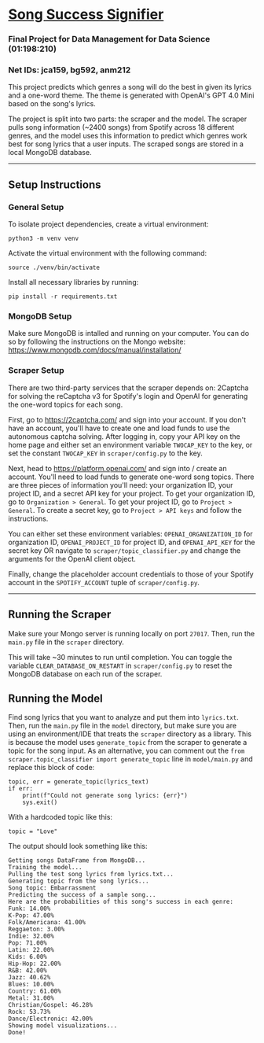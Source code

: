 # [Song Success Signifier](https://drive.google.com/file/d/1Ql1-nSTfhIAwX4s1dJmaCOczS6SaLKXi/view?usp=sharing) 
### Final Project for Data Management for Data Science (01:198:210)
### Net IDs: jca159, bg592, anm212

This project predicts which genres a song will do the best in given its lyrics and a one-word theme. The theme is generated with OpenAI's GPT 4.0 Mini based on the song's lyrics.

The project is split into two parts: the scraper and the model. The scraper pulls song information (~2400 songs) from Spotify across 18 different genres, and the model uses this information to predict which genres work best for song lyrics that a user inputs. The scraped songs are stored in a local MongoDB database.

---

## Setup Instructions
### General Setup
To isolate project dependencies, create a virtual environment:
```
python3 -m venv venv
```
Activate the virtual environment with the following command:
```
source ./venv/bin/activate
```
Install all necessary libraries by running:
```
pip install -r requirements.txt
```
### MongoDB Setup
Make sure MongoDB is intalled and running on your computer. You can do so by following the instructions on the Mongo website:
https://www.mongodb.com/docs/manual/installation/

### Scraper Setup
There are two third-party services that the scraper depends on: 2Captcha for solving the reCaptcha v3 for Spotify's login and OpenAI for generating the one-word topics for each song.

First, go to https://2captcha.com/ and sign into your account. If you don't have an account, you'll have to create one and load funds to use the autonomous captcha solving. After logging in, copy your API key on the home page and either set an environment variable `TWOCAP_KEY` to the key, or set the constant `TWOCAP_KEY` in `scraper/config.py` to the key.

Next, head to https://platform.openai.com/ and sign into / create an account. You'll need to load funds to generate one-word song topics. There are three pieces of information you'll need: your organization ID, your project ID, and a secret API key for your project. To get your organization ID, go to `Organization > General`. To get your project ID, go to `Project > General`. To create a secret key, go to `Project > API keys` and follow the instructions.

You can either set these environment variables: `OPENAI_ORGANIZATION_ID` for organization ID, `OPENAI_PROJECT_ID` for project ID, and `OPENAI_API_KEY` for the secret key OR navigate to `scraper/topic_classifier.py` and change the arguments for the OpenAI client object.

Finally, change the placeholder account credentials to those of your Spotify account in the `SPOTIFY_ACCOUNT` tuple of `scraper/config.py`.

---
## Running the Scraper
Make sure your Mongo server is running locally on port `27017`. Then, run the `main.py` file in the `scraper` directory.

This will take ~30 minutes to run until completion. You can toggle the variable `CLEAR_DATABASE_ON_RESTART` in `scraper/config.py` to reset the MongoDB database on each run of the scraper.

## Running the Model
Find song lyrics that you want to analyze and put them into `lyrics.txt`. Then, run the `main.py` file in the `model` directory, but make sure you are using an environment/IDE that treats the `scraper` directory as a library. This is because the model uses `generate_topic` from the scraper to generate a topic for the song input. As an alternative, you can comment out the `from scraper.topic_classifier import generate_topic` line in `model/main.py` and replace this block of code:
```
topic, err = generate_topic(lyrics_text)
if err:
    print(f"Could not generate song lyrics: {err}")
    sys.exit()
```
With a hardcoded topic like this:
```
topic = "Love"
```

The output should look something like this:
```
Getting songs DataFrame from MongoDB...
Training the model...
Pulling the test song lyrics from lyrics.txt...
Generating topic from the song lyrics...
Song topic: Embarrassment
Predicting the success of a sample song...
Here are the probabilities of this song's success in each genre:
Funk: 14.00%
K-Pop: 47.00%
Folk/Americana: 41.00%
Reggaeton: 3.00%
Indie: 32.00%
Pop: 71.00%
Latin: 22.00%
Kids: 6.00%
Hip-Hop: 22.00%
R&B: 42.00%
Jazz: 40.62%
Blues: 10.00%
Country: 61.00%
Metal: 31.00%
Christian/Gospel: 46.28%
Rock: 53.73%
Dance/Electronic: 42.00%
Showing model visualizations...
Done!
```
